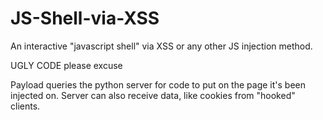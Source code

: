 # JS-Shell-via-XSS
An interactive "javascript shell" via XSS or any other JS injection method.

UGLY CODE please excuse

Payload queries the python server for code to put on the page it's been injected on. Server can also receive data, like cookies from "hooked" clients.
